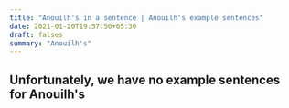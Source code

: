 ```yaml
---
title: "Anouilh's in a sentence | Anouilh's example sentences"
date: 2021-01-20T19:57:50+05:30
draft: falses
summary: "Anouilh's"
---
```

## Unfortunately, we have no example sentences for Anouilh's                 
